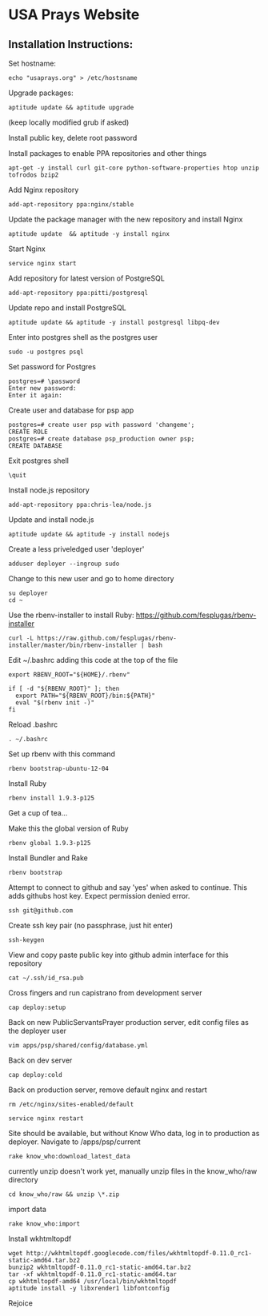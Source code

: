 # USA Prays Website

## Installation Instructions:

Set hostname:

    echo "usaprays.org" > /etc/hostsname

Upgrade packages:

    aptitude update && aptitude upgrade

(keep locally modified grub if asked)

Install public key, delete root password

Install packages to enable PPA repositories and other things

    apt-get -y install curl git-core python-software-properties htop unzip tofrodos bzip2

Add Nginx repository

    add-apt-repository ppa:nginx/stable

Update the package manager with the new repository and install Nginx

    aptitude update  && aptitude -y install nginx

Start Nginx

    service nginx start

Add repository for latest version of PostgreSQL

    add-apt-repository ppa:pitti/postgresql

Update repo and install PostgreSQL

    aptitude update && aptitude -y install postgresql libpq-dev

Enter into postgres shell as the postgres user

    sudo -u postgres psql

Set password for Postgres

    postgres=# \password
    Enter new password: 
    Enter it again:

Create user and database for psp app

    postgres=# create user psp with password 'changeme';
    CREATE ROLE
    postgres=# create database psp_production owner psp;
    CREATE DATABASE

Exit postgres shell

    \quit

Install node.js repository

    add-apt-repository ppa:chris-lea/node.js

Update and install node.js

    aptitude update && aptitude -y install nodejs

Create a less priveledged user 'deployer'

    adduser deployer --ingroup sudo

Change to this new user and go to home directory

    su deployer
    cd ~

Use the rbenv-installer to install Ruby:  https://github.com/fesplugas/rbenv-installer

    curl -L https://raw.github.com/fesplugas/rbenv-installer/master/bin/rbenv-installer | bash

Edit ~/.bashrc adding this code at the top of the file

    export RBENV_ROOT="${HOME}/.rbenv"

    if [ -d "${RBENV_ROOT}" ]; then
      export PATH="${RBENV_ROOT}/bin:${PATH}"
      eval "$(rbenv init -)"
    fi

Reload .bashrc

    . ~/.bashrc

Set up rbenv with this command

    rbenv bootstrap-ubuntu-12-04

Install Ruby

    rbenv install 1.9.3-p125

Get a cup of tea...

Make this the global version of Ruby

    rbenv global 1.9.3-p125

Install Bundler and Rake

    rbenv bootstrap

Attempt to connect to github and say 'yes' when asked to continue.  This adds githubs host key.  Expect permission denied error.

    ssh git@github.com

Create ssh key pair (no passphrase, just hit enter)

    ssh-keygen

View and copy paste public key into github admin interface for this repository

    cat ~/.ssh/id_rsa.pub

Cross fingers and run capistrano from development server

    cap deploy:setup

Back on new PublicServantsPrayer production server, edit config files as the deployer user

    vim apps/psp/shared/config/database.yml

Back on dev server

    cap deploy:cold

Back on production server, remove default nginx and restart

    rm /etc/nginx/sites-enabled/default
    
    service nginx restart

Site should be available, but without Know Who data, log in to production as deployer.  Navigate to /apps/psp/current 

    rake know_who:download_latest_data

currently unzip doesn't work yet, manually unzip files in the know_who/raw directory

    cd know_who/raw && unzip \*.zip

import data 

    rake know_who:import

Install wkhtmltopdf

    wget http://wkhtmltopdf.googlecode.com/files/wkhtmltopdf-0.11.0_rc1-static-amd64.tar.bz2
    bunzip2 wkhtmltopdf-0.11.0_rc1-static-amd64.tar.bz2
    tar -xf wkhtmltopdf-0.11.0_rc1-static-amd64.tar
    cp wkhtmltopdf-amd64 /usr/local/bin/wkhtmltopdf
    aptitude install -y libxrender1 libfontconfig

Rejoice
